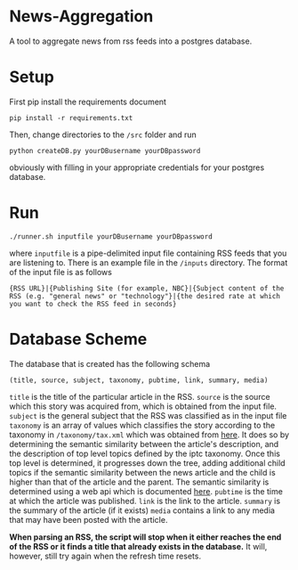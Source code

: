 # News-Aggregation
A tool to aggregate news from rss feeds into a postgres database. 


# Setup

First pip install the requirements document

```
pip install -r requirements.txt
```

Then, change directories to the `/src` folder and run

```
python createDB.py yourDBusername yourDBpassword
```

obviously with filling in your appropriate credentials for your postgres database.

# Run
```
./runner.sh inputfile yourDBusername yourDBpassword
```

where `inputfile` is a pipe-delimited input file containing RSS feeds that you are listening to. There is an example file in the `/inputs` directory. The format of the input file is as follows

```
{RSS URL}|{Publishing Site (for example, NBC}|{Subject content of the RSS (e.g. "general news" or "technology"}|{the desired rate at which you want to check the RSS feed in seconds}
```

# Database Scheme

The database that is created has the following schema

```
(title, source, subject, taxonomy, pubtime, link, summary, media)
```

`title` is the title of the particular article in the RSS.
`source` is the source which this story was acquired from, which is obtained from the input file.
`subject` is the general subject that the RSS was classified as in the input file
`taxonomy` is an array of values which classifies the story according to the taxonomy in `/taxonomy/tax.xml` which was obtained from [here](https://iptc.org/standards/media-topics/). It does so by determining the semantic similarity between the article's description, and the description of top level topics defined by the iptc taxonomy. Once this top level is determined, it progresses down the tree, adding additional child topics if the semantic similarity between the news article and the child is higher than that of the article and the parent. The semantic similarity is determined using a web api which is documented [here](http://swoogle.umbc.edu/SimService/api.html). 
`pubtime` is the time at which the article was published. 
`link` is the link to the article.
`summary` is the summary of the article (if it exists)
`media` contains a link to any media that may have been posted with the article.

 **When parsing an RSS, the script will stop when it either reaches the end of the RSS or it finds a title that already exists in the database.** It will, however, still try again when the refresh time resets.
